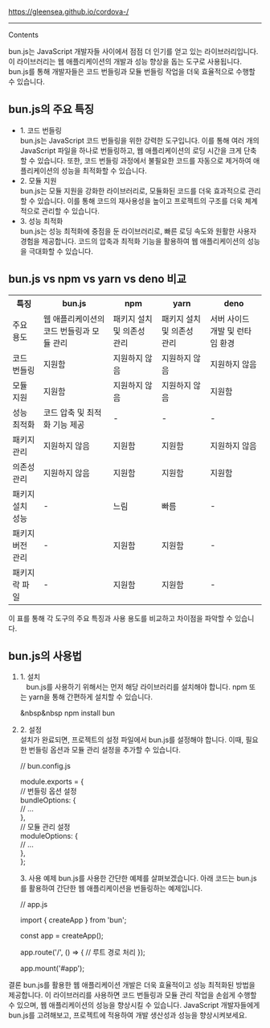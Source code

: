 https://gleensea.github.io/cordova-/
<hr>
Contents


bun.js는 JavaScript 개발자들 사이에서 점점 더 인기를 얻고 있는 라이브러리입니다. 이 라이브러리는 웹 애플리케이션의 개발과 성능 향상을 돕는 도구로 사용됩니다. bun.js를 통해 개발자들은 코드 번들링과 모듈 번들링 작업을 더욱 효율적으로 수행할 수 있습니다.

<h2>bun.js의 주요 특징</h2>
<ul>
  <li>1. 코드 번들링</li>
bun.js는 JavaScript 코드 번들링을 위한 강력한 도구입니다. 이를 통해 여러 개의 JavaScript 파일을 하나로 번들링하고, 웹 애플리케이션의 로딩 시간을 크게 단축할 수 있습니다. 또한, 코드 번들링 과정에서 불필요한 코드를 자동으로 제거하여 애플리케이션의 성능을 최적화할 수 있습니다.

  <li>2. 모듈 지원</li>
bun.js는 모듈 지원을 강화한 라이브러리로, 모듈화된 코드를 더욱 효과적으로 관리할 수 있습니다. 이를 통해 코드의 재사용성을 높이고 프로젝트의 구조를 더욱 체계적으로 관리할 수 있습니다.

  <li>3. 성능 최적화</li>
bun.js는 성능 최적화에 중점을 둔 라이브러리로, 빠른 로딩 속도와 원활한 사용자 경험을 제공합니다. 코드의 압축과 최적화 기능을 활용하여 웹 애플리케이션의 성능을 극대화할 수 있습니다.
</ul>

<h2>bun.js vs npm vs yarn vs deno 비교</h2>
<table>
  <tr>
    <th>특징</th>
    <th>bun.js</th>
    <th>npm</th>
    <th>yarn</th>	
    <th>deno</th>
  </tr>
  <tr>
    <td>주요 용도</td>
    <td>웹 애플리케이션의 코드 번들링과 모듈 관리</td>
    <td>패키지 설치 및 의존성 관리</td>
    <td>패키지 설치 및 의존성 관리</td>
    <td>서버 사이드 개발 및 런타임 환경</td>
  </tr>
	<tr>
    <td>코드 번들링</td>
    <td>지원함</td>
    <td>지원하지 않음</td>
    <td>지원하지 않음</td>
    <td>지원하지 않음</td>
  </tr>
	<tr>
    <td>모듈 지원</td>
    <td>지원함</td>
    <td>지원하지 않음</td>
    <td>지원하지 않음</td>
    <td>지원함</td>
  </tr>
	<tr>
    <td>성능 최적화</td>
    <td>코드 압축 및 최적화 기능 제공</td>
    <td>-</td>
    <td>-</td>
    <td>-</td>
  </tr>	
  <tr>
    <td>패키지 관리</td>
    <td>지원하지 않음</td>
    <td>지원함</td>
    <td>지원함</td>
    <td>지원하지 않음</td>
  </tr>	
  <tr>
    <td>의존성 관리</td>
    <td>지원하지 않음</td>
    <td>지원함</td>
    <td>지원함</td>
    <td>지원함</td>
  </tr>	
  <tr>
    <td>패키지 설치 성능</td>
    <td>-</td>
    <td>느림</td>
    <td>빠름</td>
    <td>-</td>
  </tr>	
  <tr>
    <td>패키지 버전 관리</td>
    <td>-</td>
    <td>지원함</td>
    <td>지원함</td>
    <td>-</td>
  </tr>	
  <tr>
    <td>패키지 락 파일</td>
    <td>-</td>
    <td>지원함</td>
    <td>지원함</td>
    <td>-</td>
  </tr>	
  </table>
이 표를 통해 각 도구의 주요 특징과 사용 용도를 비교하고 차이점을 파악할 수 있습니다.

<h2>bun.js의 사용법</h2>
<ol>
<li>1. 설치<br>
&nbsp&nbsp bun.js를 사용하기 위해서는 먼저 해당 라이브러리를 설치해야 합니다. npm 또는 yarn을 통해 간편하게 설치할 수 있습니다.<br>

&nbsp&nbsp npm install bun
</li>
<li>2. 설정<br>
설치가 완료되면, 프로젝트의 설정 파일에서 bun.js를 설정해야 합니다. 이때, 필요한 번들링 옵션과 모듈 관리 설정을 추가할 수 있습니다.<br>

// bun.config.js<br>

module.exports = {<br>
  // 번들링 옵션 설정<br>
  bundleOptions: {<br>
    // ...<br>
  },<br>
  // 모듈 관리 설정<br>
  moduleOptions: {<br>
    // ...<br>
  },<br>
};<br>
</li>
3. 사용 예제
bun.js를 사용한 간단한 예제를 살펴보겠습니다. 아래 코드는 bun.js를 활용하여 간단한 웹 애플리케이션을 번들링하는 예제입니다.

// app.js

import { createApp } from 'bun';

const app = createApp();

app.route('/', () => {
  // 루트 경로 처리
});

app.mount('#app');
</ol>
결론
bun.js를 활용한 웹 애플리케이션 개발은 더욱 효율적이고 성능 최적화된 방법을 제공합니다. 이 라이브러리를 사용하면 코드 번들링과 모듈 관리 작업을 손쉽게 수행할 수 있으며, 웹 애플리케이션의 성능을 향상시킬 수 있습니다. JavaScript 개발자들에게 bun.js를 고려해보고, 프로젝트에 적용하여 개발 생산성과 성능을 향상시켜보세요.
